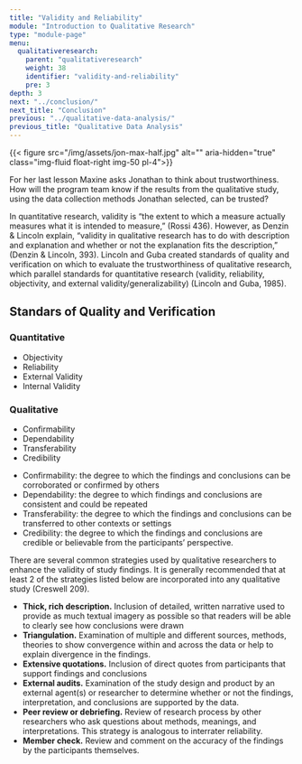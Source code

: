 ```yaml
---
title: "Validity and Reliability"
module: "Introduction to Qualitative Research"
type: "module-page"
menu:
  qualitativeresearch:
    parent: "qualitativeresearch"
    weight: 38
    identifier: "validity-and-reliability"
    pre: 3
depth: 3
next: "../conclusion/"
next_title: "Conclusion"
previous: "../qualitative-data-analysis/"
previous_title: "Qualitative Data Analysis"
---
```


{{< figure src="/img/assets/jon-max-half.jpg" alt="" aria-hidden="true" class="img-fluid float-right img-50 pl-4">}}

For her last lesson Maxine asks Jonathan to think about trustworthiness. How will the program team know if the results from the qualitative study, using the data collection methods Jonathan selected, can be trusted?

In quantitative research, validity is “the extent to which a measure actually measures what it is intended to measure,” (Rossi 436). However, as Denzin & Lincoln explain, “validity in qualitative research has to do with description and explanation and whether or not the explanation fits the description,” (Denzin & Lincoln, 393). Lincoln and Guba created standards of quality and verification on which to evaluate the trustworthiness of qualitative research, which parallel standards for quantitative research (validity, reliability, objectivity, and external validity/generalizability) (Lincoln and Guba, 1985).

<h2 class="text-center">Standars of Quality and Verification</h2>
<div class="row standards-qual-ver">
    <div class="col-6 col-md-3 offset-md-3">
    <h3>Quantitative</h3>
    <ul>
        <li>Objectivity</li>
        <li>Reliability</li>
        <li>External Validity</li>
        <li>Internal Validity</li>
    </ul>
    </div>
    <div class="col-6 col-md-3">
    <h3>Qualitative</h3>
    <ul>
        <li>Confirmability</li>
        <li>Dependability</li>
        <li>Transferability</li>
        <li>Credibility</li>
    </ul>
    </div>
</div>
<div class="row mb-4 mx-0">
    <div class="col-12 col-md-6 offset-md-3 lever-standards">
    <div class="fulcrum"></div>
    </div>
</div>

* Confirmability: the degree to which the findings and conclusions can be corroborated or confirmed by others
* Dependability: the degree to which findings and conclusions are consistent and could be repeated
* Transferability: the degree to which the findings and conclusions can be transferred to other contexts or settings
* Credibility: the degree to which the findings and conclusions are credible or believable from the participants’ perspective.

There are several common strategies used by qualitative researchers to enhance the validity of study findings. It is generally recommended that at least 2 of the strategies listed below are incorporated into any qualitative study (Creswell 209).

* __Thick, rich description.__ Inclusion of detailed, written narrative used to provide as much textual imagery as possible so that readers will be able to clearly see how conclusions were drawn
* __Triangulation.__ Examination of multiple and different sources, methods, theories to show convergence within and across the data or help to explain divergence in the findings.
* __Extensive quotations.__ Inclusion of direct quotes from participants that support findings and conclusions
* __External audits.__ Examination of the study design and product by an external agent(s) or researcher to determine whether or not the findings, interpretation, and conclusions are supported by the data.
* __Peer review or debriefing.__ Review of research process by other researchers who ask questions about methods, meanings, and interpretations. This strategy is analogous to interrater reliability.
* __Member check.__ Review and comment on the accuracy of the findings by the participants themselves.

